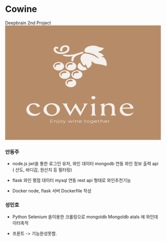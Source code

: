 # Cowine

Deepbrain 2nd Project
<img src="./logo.png"  width="700" height="370">

### 안동주

- node.js
  jwt을 통한 로그인
  유저, 와인 데이터 mongodb 연동
  와인 정보 출력 api ( 산도, 바디감, 원산지 등 필터링)

- flask
  와인 평점 데이터 mysql 연동
  rest api 형태로 와인추천기능
- Docker
  node, flask 서버 Dockerfile 작성

### 성민호

- Python Selenium 을이용한 크롤링으로 mongoldb Mongoldb atals 에 와인데이터축적

- 프론트 -> 기능완성못함.

